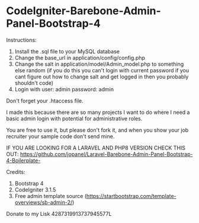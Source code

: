 # CodeIgniter-Barebone-Admin-Panel-Bootstrap-4
Instructions:

1) Install the .sql file to your MySQL database
2) Change the base_url in application/config/config.php
3) Change the salt in application/model/Admin_model.php to something else random (if you do this you can't login with current password if you cant figure out how to change salt and get logged in then you probably shouldn't code)
4) Login with user: admin password: admin

Don't forget your .htaccess file.


I made this because there are so many projects I want to do where I need a basic admin login with potential for administrative roles.

You are free to use it, but please don't fork it, and when you show your job recruiter your sample code don't send mine.

IF YOU ARE LOOKING FOR A LARAVEL AND PHP8 VERSION CHECK THIS OUT: https://github.com/jopanel/Laravel-Barebone-Admin-Panel-Bootstrap-4-Boilerplate-

Credits: 

1. Bootstrap 4
2. CodeIgniter 3.1.5
3. Free admin template source (https://startbootstrap.com/template-overviews/sb-admin-2/) 

Donate to my Lisk
4287319913737945577L
